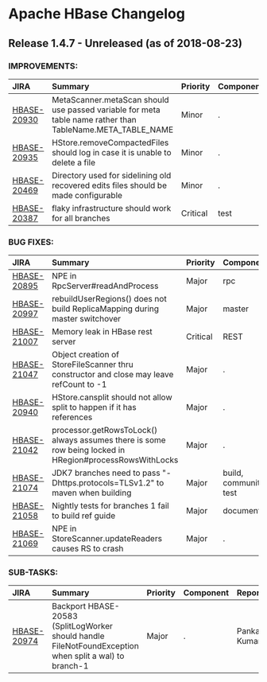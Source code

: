 
<!---
# Licensed to the Apache Software Foundation (ASF) under one
# or more contributor license agreements.  See the NOTICE file
# distributed with this work for additional information
# regarding copyright ownership.  The ASF licenses this file
# to you under the Apache License, Version 2.0 (the
# "License"); you may not use this file except in compliance
# with the License.  You may obtain a copy of the License at
#
#     http://www.apache.org/licenses/LICENSE-2.0
#
# Unless required by applicable law or agreed to in writing, software
# distributed under the License is distributed on an "AS IS" BASIS,
# WITHOUT WARRANTIES OR CONDITIONS OF ANY KIND, either express or implied.
# See the License for the specific language governing permissions and
# limitations under the License.
-->
# Apache HBase Changelog

## Release 1.4.7 - Unreleased (as of 2018-08-23)



### IMPROVEMENTS:

| JIRA | Summary | Priority | Component | Reporter | Contributor |
|:---- |:---- | :--- |:---- |:---- |:---- |
| [HBASE-20930](https://issues.apache.org/jira/browse/HBASE-20930) | MetaScanner.metaScan should use passed variable for meta table name rather than TableName.META\_TABLE\_NAME |  Minor | . | Vishal Khandelwal | Vishal Khandelwal |
| [HBASE-20935](https://issues.apache.org/jira/browse/HBASE-20935) | HStore.removeCompactedFiles should log in case it is unable to delete a file |  Minor | . | Vishal Khandelwal | Vishal Khandelwal |
| [HBASE-20469](https://issues.apache.org/jira/browse/HBASE-20469) | Directory used for sidelining old recovered edits files should be made configurable |  Minor | . | Nihal Jain | Nihal Jain |
| [HBASE-20387](https://issues.apache.org/jira/browse/HBASE-20387) | flaky infrastructure should work for all branches |  Critical | test | Sean Busbey | Sean Busbey |


### BUG FIXES:

| JIRA | Summary | Priority | Component | Reporter | Contributor |
|:---- |:---- | :--- |:---- |:---- |:---- |
| [HBASE-20895](https://issues.apache.org/jira/browse/HBASE-20895) | NPE in RpcServer#readAndProcess |  Major | rpc | Andrew Purtell | Andrew Purtell |
| [HBASE-20997](https://issues.apache.org/jira/browse/HBASE-20997) | rebuildUserRegions() does not build ReplicaMapping during master switchover |  Major | master | huaxiang sun | huaxiang sun |
| [HBASE-21007](https://issues.apache.org/jira/browse/HBASE-21007) | Memory leak in HBase rest server |  Critical | REST | Bosko Devetak | Bosko Devetak |
| [HBASE-21047](https://issues.apache.org/jira/browse/HBASE-21047) | Object creation of StoreFileScanner thru constructor and close may leave refCount to -1 |  Major | . | Vishal Khandelwal | Vishal Khandelwal |
| [HBASE-20940](https://issues.apache.org/jira/browse/HBASE-20940) | HStore.cansplit should not allow split to happen if it has references |  Major | . | Vishal Khandelwal | Vishal Khandelwal |
| [HBASE-21042](https://issues.apache.org/jira/browse/HBASE-21042) | processor.getRowsToLock() always assumes there is some row being locked in HRegion#processRowsWithLocks |  Major | . | Thomas D'Silva | Ted Yu |
| [HBASE-21074](https://issues.apache.org/jira/browse/HBASE-21074) | JDK7 branches need to pass "-Dhttps.protocols=TLSv1.2" to maven when building |  Major | build, community, test | Sean Busbey | Sean Busbey |
| [HBASE-21058](https://issues.apache.org/jira/browse/HBASE-21058) | Nightly tests for branches 1 fail to build ref guide |  Major | documentation | Sean Busbey | Sean Busbey |
| [HBASE-21069](https://issues.apache.org/jira/browse/HBASE-21069) | NPE in StoreScanner.updateReaders causes RS to crash |  Major | . | Thomas D'Silva | Andrew Purtell |


### SUB-TASKS:

| JIRA | Summary | Priority | Component | Reporter | Contributor |
|:---- |:---- | :--- |:---- |:---- |:---- |
| [HBASE-20974](https://issues.apache.org/jira/browse/HBASE-20974) | Backport HBASE-20583 (SplitLogWorker should handle FileNotFoundException when split a wal) to branch-1 |  Major | . | Pankaj Kumar | Pankaj Kumar |


